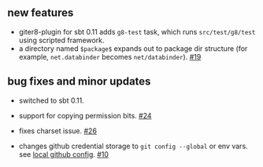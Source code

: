 ## new features
* giter8-plugin for sbt 0.11 adds `g8-test` task, which runs `src/test/g8/test` using scripted framework.
* a directory named `$package$` expands out to package dir structure (for example, `net.databinder` becomes `net/databinder`). [#19][19]

## bug fixes and minor updates
* switched to sbt 0.11.
* support for copying permission bits. [#24][24]
* fixes charset issue. [#26][26]
* changes github credential storage to `git config --global` or env vars. see [local github config][1]. [#10][10]

  [1]: https://github.com/blog/180-local-github-config
  [19]: https://github.com/n8han/giter8/issues/19
  [24]: https://github.com/n8han/giter8/issues/24
  [26]: https://github.com/n8han/giter8/issues/26
  [10]: https://github.com/n8han/giter8/issues/10
